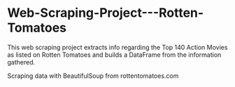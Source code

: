 # Web-Scraping-Project---Rotten-Tomatoes
This web scraping project extracts info regarding the Top 140 Action Movies as listed on Rotten Tomatoes and builds a DataFrame from the information gathered.

Scraping data with BeautifulSoup from rottentomatoes.com


